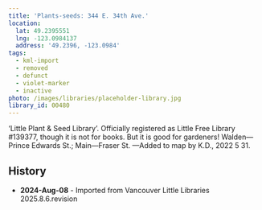 ```yaml
---
title: 'Plants-seeds: 344 E. 34th Ave.'
location:
  lat: 49.2395551
  lng: -123.0984137
  address: '49.2396, -123.0984'
tags:
  - kml-import
  - removed
  - defunct
  - violet-marker
  - inactive
photo: /images/libraries/placeholder-library.jpg
library_id: 00480
---
```

‘Little Plant & Seed Library’.
Officially registered as Little Free Library #139377, though it is not for books.
But it is good for gardeners!
Walden—Prince Edwards St.; Main—Fraser St.
—Added to map by K.D., 2022 5 31.  

## History
- **2024-Aug-08** - Imported from Vancouver Little Libraries 2025.8.6.revision
